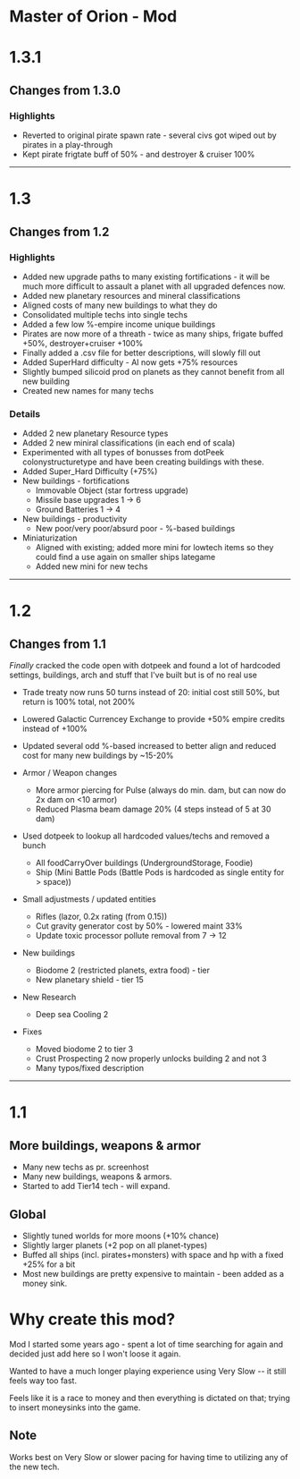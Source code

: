 # Master of Orion - Mod

# 1.3.1
## Changes from 1.3.0

### Highlights
* Reverted to original pirate spawn rate - several civs got wiped out by pirates in a play-through
* Kept pirate frigtate buff of 50% - and destroyer & cruiser 100%

---
# 1.3
## Changes from 1.2

### Highlights
- Added new upgrade paths to many existing fortifications - it will be much more difficult to assault a planet with all upgraded defences now.
- Added new planetary resources and mineral classifications
- Aligned costs of many new buildings to what they do
- Consolidated multiple techs into single techs
- Added a few low %-empire income unique buildings
- Pirates are now more of a threath - twice as many ships, frigate buffed +50%, destroyer+cruiser +100%
- Finally added a .csv file for better descriptions, will slowly fill out
- Added SuperHard difficulty - AI now gets +75% resources
- Slightly bumped silicoid prod on planets as they cannot benefit from all new building
- Created new names for many techs

### Details
* Added 2 new planetary Resource types
* Added 2 new miniral classifications (in each end of scala)
* Experimented with all types of bonusses from dotPeek colonystructuretype and have been creating buildings with these.
* Added Super_Hard Difficulty (+75%)
* New buildings - fortifications
  * Immovable Object (star fortress upgrade)
  * Missile base upgrades 1 -> 6 
  * Ground Batteries 1 -> 4
* New buildings - productivity
  * New poor/very poor/absurd poor - %-based buildings
* Miniaturization
  * Aligned with existing; added more mini for lowtech items so they could find a use again on smaller ships lategame
  * Added new mini for new techs

---
# 1.2
## Changes from 1.1

_Finally_ cracked the code open with dotpeek and found a lot of hardcoded settings, buildings, arch and stuff that I've built but is of no real use

* Trade treaty now runs 50 turns instead of 20: initial cost still 50%, but return is 100% total, not 200%

* Lowered Galactic Currencey Exchange to provide +50% empire credits instead of +100%

* Updated several odd %-based increased to better align and reduced cost for many new buildings by ~15-20%

* Armor / Weapon changes
    * More armor piercing for Pulse (always do min. dam, but can now do 2x dam on <10 armor)
    * Reduced Plasma beam damage 20% (4 steps instead of 5 at 30 dam)
* Used dotpeek to lookup all hardcoded values/techs and removed a bunch
    * All foodCarryOver buildings (UndergroundStorage, Foodie)
    * Ship (Mini Battle Pods (Battle Pods is hardcoded as single entity for > space))
* Small adjustmests / updated entities
    * Rifles (lazor, 0.2x rating (from 0.15))
    * Cut gravity generator cost by 50% - lowered maint 33%
    * Update toxic processor pollute removal from 7 -> 12
* New buildings
    * Biodome 2 (restricted planets, extra food) - tier 
    * New planetary shield - tier 15
* New Research
    * Deep sea Cooling 2
* Fixes
    * Moved biodome 2 to tier 3
    * Crust Prospecting 2 now properly unlocks building 2 and not 3
    * Many typos/fixed description

------
# 1.1
## More buildings, weapons & armor 

* Many new techs as pr. screenhost
* Many new buildings, weapons & armors. 
* Started to add Tier14 tech - will expand.

## Global
* Slightly tuned worlds for more moons (+10% chance) 
* Slightly larger planets (+2 pop on all planet-types)
* Buffed all ships (incl. pirates+monsters) with space and hp with a fixed +25% for a bit 
* Most new buildings are pretty expensive to maintain - been added as a money sink.

# Why create this mod?
Mod I started some years ago - spent a lot of time searching for again and decided just add here so I won't loose it again.

Wanted to have a much longer playing experience using Very Slow -- it still feels way too fast.

Feels like it is a race to money and then everything is dictated on that; trying to insert moneysinks into the game.

## Note
Works best on Very Slow or slower pacing for having time to utilizing any of the new tech.
